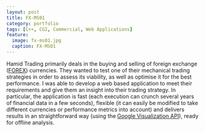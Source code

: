 ```yaml
---
layout: post
title: FX-MS01
category: portfolio
tags: [C++, CGI, Commercial, Web Applications]
feature:
  image: fx-ms01.jpg
  caption: FX-MS01
---
```

Hamid Trading primarily deals in the buying and selling of foreign exchange
([FOREX](http://en.wikipedia.org/wiki/Foreign_exchange_market))
currencies. They wanted to test one of their mechanical trading strategies in
order to assess its viability, as well as optimise it for the best
performance. I was able to develop a web based application to meet their
requirements and give them an insight into their trading strategy. In
particular, the application is fast (each execution can crunch several years
of financial data in a few seconds), flexible (it can easily be modified to
take different currencies or performance metrics into account) and delivers
results in an straightforward way (using the [Google Visualization
API](http://code.google.com/apis/visualization/interactive_charts.html)),
ready for offline analysis.
